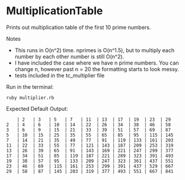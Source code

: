 MultiplicationTable
===================

Prints out multiplication table of the first 10 prime numbers.

Notes
- This runs in O(n^2) time.  nprimes is O(n^1.5), but to
multiply each number by each other number is still O(n^2).
- I have included the case where we have n prime numbers. You can change n, however past n = 20 the formatting starts
to look messy.
- tests included in the tc_multiplier file

Run in the terminal:

    ruby multiplier.rb

Expected Default Output:

        | 2   | 3   | 5   | 7   | 11  | 13  | 17  | 19  | 23  | 29 
    2   | 4   | 6   | 10  | 14  | 22  | 26  | 34  | 38  | 46  | 58 
    3   | 6   | 9   | 15  | 21  | 33  | 39  | 51  | 57  | 69  | 87 
    5   | 10  | 15  | 25  | 35  | 55  | 65  | 85  | 95  | 115 | 145
    7   | 14  | 21  | 35  | 49  | 77  | 91  | 119 | 133 | 161 | 203
    11  | 22  | 33  | 55  | 77  | 121 | 143 | 187 | 209 | 253 | 319
    13  | 26  | 39  | 65  | 91  | 143 | 169 | 221 | 247 | 299 | 377
    17  | 34  | 51  | 85  | 119 | 187 | 221 | 289 | 323 | 391 | 493
    19  | 38  | 57  | 95  | 133 | 209 | 247 | 323 | 361 | 437 | 551
    23  | 46  | 69  | 115 | 161 | 253 | 299 | 391 | 437 | 529 | 667
    29  | 58  | 87  | 145 | 203 | 319 | 377 | 493 | 551 | 667 | 841

